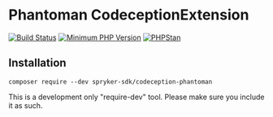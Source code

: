 # Phantoman CodeceptionExtension

[![Build Status](https://github.com/spryker-sdk/codeception-phantoman/workflows/CI/badge.svg?branch=master)](https://github.com/spryker-sdk/codeception-phantoman/actions?query=workflow%3ACI+branch%3Amaster)
[![Minimum PHP Version](https://img.shields.io/badge/php-%3E%3D%207.1-8892BF.svg)](https://php.net/)
[![PHPStan](https://img.shields.io/badge/PHPStan-enabled-brightgreen.svg?style=flat)](https://github.com/phpstan/phpstan)

## Installation

```
composer require --dev spryker-sdk/codeception-phantoman
```

This is a development only "require-dev" tool. Please make sure you include it as such.
